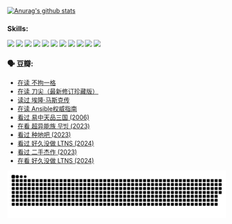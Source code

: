 
[![Anurag's github stats](https://github-readme-stats.vercel.app/api?username=w940853815)](https://github.com/anuraghazra/github-readme-stats)

### Skills:

<code><img height="32" src="https://cdn.jsdelivr.net/npm/simple-icons@v5/icons/python.svg"></code>
<code><img height="32" src="https://cdn.jsdelivr.net/npm/simple-icons@v5/icons/javascript.svg"></code>
<code><img height="32" src="https://cdn.jsdelivr.net/npm/simple-icons@v5/icons/django.svg"></code>
<code><img height="32" src="https://cdn.jsdelivr.net/npm/simple-icons@v5/icons/flask.svg"></code>
<code><img height="32" src="https://cdn.jsdelivr.net/npm/simple-icons@v5/icons/vuetify.svg"></code>
<code><img height="32" src="https://cdn.jsdelivr.net/npm/simple-icons@v5/icons/git.svg"></code>
<code><img height="32" src="https://cdn.jsdelivr.net/npm/simple-icons@v5/icons/docker.svg"></code>
<code><img height="32" src="https://cdn.jsdelivr.net/npm/simple-icons@v5/icons/postgresql.svg"></code>
<code><img height="32" src="https://cdn.jsdelivr.net/npm/simple-icons@v5/icons/elasticsearch.svg"></code>
<code><img height="32" src="https://cdn.jsdelivr.net/npm/simple-icons@v5/icons/macos.svg"></code>
<code><img height="32" src="https://cdn.jsdelivr.net/npm/simple-icons@v5/icons/linux.svg"></code>

### 🗣 豆瓣:

<!-- DOUBAN-ACTIVITIES:START -->
- [在读 不拘一格](https://www.douban.com/people/136069238/status/4541712161/?_i=10246175)
- [在读 刀尖（最新修订珍藏版）](https://www.douban.com/people/136069238/status/4541711339/?_i=10246175)
- [读过 埃隆·马斯克传](https://www.douban.com/people/136069238/status/4541710351/?_i=10246175)
- [在读 Ansible权威指南](https://www.douban.com/people/136069238/status/4539151450/?_i=10246175)
- [看过 易中天品三国‎ (2006)](https://www.douban.com/people/136069238/status/4529910812/?_i=10246175)
- [在看 超异能族 무빙‎ (2023)](https://www.douban.com/people/136069238/status/4527291077/?_i=10246175)
- [看过 种地吧‎ (2023)](https://www.douban.com/people/136069238/status/4527289637/?_i=10246175)
- [看过 好久没做 LTNS‎ (2024)](https://www.douban.com/people/136069238/status/4527289515/?_i=10246175)
- [看过 二手杰作‎ (2023)](https://www.douban.com/people/136069238/status/4522502716/?_i=10246175)
- [在看 好久没做 LTNS‎ (2024)](https://www.douban.com/people/136069238/status/4521969883/?_i=10246175)
<!-- DOUBAN-ACTIVITIES:END -->


![Snake animation](https://raw.githubusercontent.com/w940853815/w940853815/output/github-contribution-grid-snake.svg)

<!--
**w940853815/w940853815** is a ✨ _special_ ✨ repository because its `README.md` (this file) appears on your GitHub profile.

Here are some ideas to get you started:

- 🔭 I’m currently working on ...
- 🌱 I’m currently learning ...
- 👯 I’m looking to collaborate on ...
- 🤔 I’m looking for help with ...
- 💬 Ask me about ...
- 📫 How to reach me: ...
- 😄 Pronouns: ...
- ⚡ Fun fact: ...
-->
